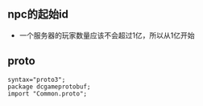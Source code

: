 ## npc的起始id
- 一个服务器的玩家数量应该不会超过1亿，所以从1亿开始


## proto
```
syntax="proto3";
package dcgameprotobuf;
import "Common.proto";
```
